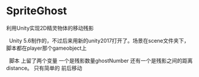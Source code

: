 # SpriteGhost
利用Unity实现2D精灵物体的移动残影




 
Unity 5.6制作的，不过后来用新的unity2017打开了。场景在scene文件夹下，脚本都在player那个gameobject上










 
脚本 上留了两个变量  一个是残影数量ghostNumber  还有一个是残影之间的距离distance。
只有简单的 前后移动 
